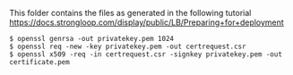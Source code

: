 This folder contains the files as generated in the following tutorial
https://docs.strongloop.com/display/public/LB/Preparing+for+deployment

    $ openssl genrsa -out privatekey.pem 1024
    $ openssl req -new -key privatekey.pem -out certrequest.csr
    $ openssl x509 -req -in certrequest.csr -signkey privatekey.pem -out certificate.pem
